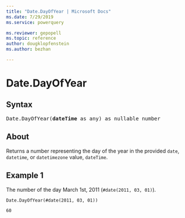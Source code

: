 ```yaml
---
title: "Date.DayOfYear | Microsoft Docs"
ms.date: 7/29/2019
ms.service: powerquery

ms.reviewer: gepopell
ms.topic: reference
author: dougklopfenstein
ms.author: bezhan

---
```

# Date.DayOfYear

## Syntax

<pre>
Date.DayOfYear(<b>dateTime</b> as any) as nullable number
</pre>
  
## About  
Returns a number representing the day of the year in the provided `date`, `datetime`, or `datetimezone` value, `dateTime`.

## Example 1
The number of the day March 1st, 2011 (`#date(2011, 03, 01)`).

```powerquery-m
Date.DayOfYear(#date(2011, 03, 01))
```

`60`